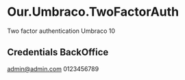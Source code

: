# Our.Umbraco.TwoFactorAuth
Two factor authentication Umbraco 10

## Credentials BackOffice 
admin@admin.com
0123456789

